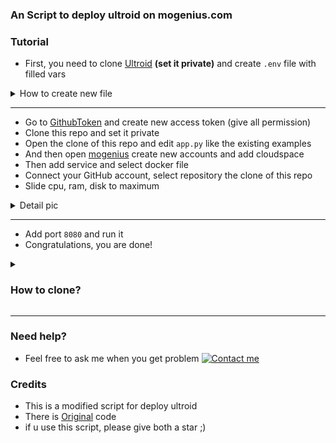 


<b><h3>An Script to deploy ultroid on mogenius.com</h3></b>

### Tutorial

- First, you need to clone [Ultroid](https://github.com/TeamUltroid/Ultroid) **(set it private)** and create `.env` file with filled vars
<details>
<summary>How to create new file</summary>

- In your cloned repo
  - View code 
  - Click 3 dots 
  - Select create new files
<img src="./resources/extras/createfile.jpg" alt="details">
</details>

---
- Go to [GithubToken](https://github.com/settings/tokens) and create new access token (give all permission)
- Clone this repo and set it private
- Open the clone of this repo and edit `app.py` like the existing examples
- And then open [mogenius](https://mogenius.com/) create new accounts and add cloudspace
- Then add service and select docker file
- Connect your GitHub account, select repository the clone of this repo
- Slide cpu, ram, disk to maximum
<details>
<summary>Detail pic</summary>
<img src="./resources/extras/slidecpu.jpg" alt="details">
</details>

---
- Add port `8080` and run it
- Congratulations, you are done!

<details>
<summary><h3>How to clone?</h3></summary>

- Fork the repo that u wanna clone first and do the steps
- **if you in mobile, turn on desktop site** 
  - click plus sign besides your profile icon and select import repository
  - then fill the old repository column with your forked repo link
  - **SET YOUR CLONE REPO TO PRIVATE**
<img src="./resources/extras/screencap.jpg" alt="details">
</details>

---
### Need help?
- Feel free to ask me when you get problem  [![Contact me](https://img.shields.io/badge/My%20Telegram-blue)](https://t.me/smithereensoul)

### Credits
- This is a modified script for deploy ultroid
- There is [Original](https://github.com/ITZ-ZAID/mogenius) code
- if u use this script, please give both a star ;)
